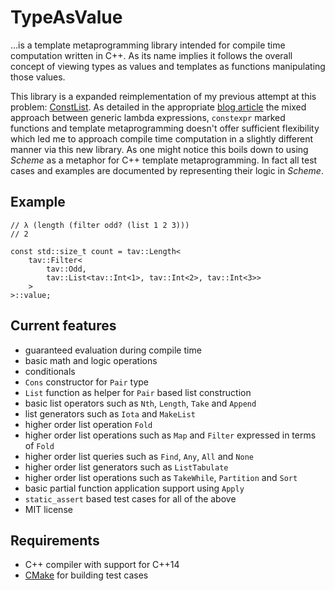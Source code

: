 # TypeAsValue

…is a template metaprogramming library intended for compile time computation written in C++. As its name implies it follows the overall concept of viewing types as values and templates as functions manipulating those values.

This library is a expanded reimplementation of my previous attempt at this problem: [ConstList](https://github.com/KnairdA/ConstList). As detailed in the appropriate [blog article](http://blog.kummerlaender.eu/article/a_look_at_compile_time_computation_in_cpp/) the mixed approach between generic lambda expressions, `constexpr` marked functions and template metaprogramming doesn't offer sufficient flexibility which led me to approach compile time computation in a slightly different manner via this new library. As one might notice this boils down to using _Scheme_ as a metaphor for C++ template metaprogramming. In fact all test cases and examples are documented by representing their logic in _Scheme_.

## Example

	// λ (length (filter odd? (list 1 2 3)))
	// 2
	
	const std::size_t count = tav::Length<
		tav::Filter<
			tav::Odd,
			tav::List<tav::Int<1>, tav::Int<2>, tav::Int<3>>
		>
	>::value;

## Current features

* guaranteed evaluation during compile time
* basic math and logic operations
* conditionals
* `Cons` constructor for `Pair` type
* `List` function as helper for `Pair` based list construction
* basic list operators such as `Nth`, `Length`, `Take` and `Append`
* list generators such as `Iota` and `MakeList`
* higher order list operation `Fold`
* higher order list operations such as `Map` and `Filter` expressed in terms of `Fold`
* higher order list queries such as `Find`, `Any`, `All` and `None`
* higher order list generators such as `ListTabulate`
* higher order list operations such as `TakeWhile`, `Partition` and `Sort`
* basic partial function application support using `Apply`
* `static_assert` based test cases for all of the above
* MIT license

## Requirements

* C++ compiler with support for C++14
* [CMake](http://www.cmake.org/) for building test cases
